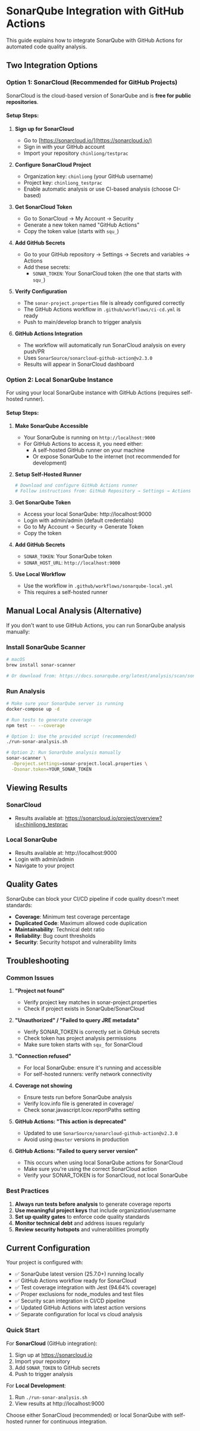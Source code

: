 # SonarQube Integration with GitHub Actions

This guide explains how to integrate SonarQube with GitHub Actions for automated code quality analysis.

## Two Integration Options

### Option 1: SonarCloud (Recommended for GitHub Projects)

SonarCloud is the cloud-based version of SonarQube and is **free for public repositories**.

#### Setup Steps:

1. **Sign up for SonarCloud**
   - Go to [https://sonarcloud.io/](https://sonarcloud.io/)
   - Sign in with your GitHub account
   - Import your repository `chinliong/testprac`

2. **Configure SonarCloud Project**
   - Organization key: `chinliong` (your GitHub username)
   - Project key: `chinliong_testprac`
   - Enable automatic analysis or use CI-based analysis (choose CI-based)

3. **Get SonarCloud Token**
   - Go to SonarCloud → My Account → Security
   - Generate a new token named "GitHub Actions"
   - Copy the token value (starts with `squ_`)

4. **Add GitHub Secrets**
   - Go to your GitHub repository → Settings → Secrets and variables → Actions
   - Add these secrets:
     - `SONAR_TOKEN`: Your SonarCloud token (the one that starts with `squ_`)

5. **Verify Configuration**
   - The `sonar-project.properties` file is already configured correctly
   - The GitHub Actions workflow in `.github/workflows/ci-cd.yml` is ready
   - Push to main/develop branch to trigger analysis

6. **GitHub Actions Integration**
   - The workflow will automatically run SonarCloud analysis on every push/PR
   - Uses `SonarSource/sonarcloud-github-action@v2.3.0`
   - Results will appear in SonarCloud dashboard

### Option 2: Local SonarQube Instance

For using your local SonarQube instance with GitHub Actions (requires self-hosted runner).

#### Setup Steps:

1. **Make SonarQube Accessible**

   - Your SonarQube is running on `http://localhost:9000`
   - For GitHub Actions to access it, you need either:
     - A self-hosted GitHub runner on your machine
     - Or expose SonarQube to the internet (not recommended for development)

2. **Setup Self-Hosted Runner**

   ```bash
   # Download and configure GitHub Actions runner
   # Follow instructions from: GitHub Repository → Settings → Actions → Runners → New self-hosted runner
   ```

3. **Get SonarQube Token**

   - Access your local SonarQube: http://localhost:9000
   - Login with admin/admin (default credentials)
   - Go to My Account → Security → Generate Token
   - Copy the token

4. **Add GitHub Secrets**

   - `SONAR_TOKEN`: Your SonarQube token
   - `SONAR_HOST_URL`: `http://localhost:9000`

5. **Use Local Workflow**
   - Use the workflow in `.github/workflows/sonarqube-local.yml`
   - This requires a self-hosted runner

## Manual Local Analysis (Alternative)

If you don't want to use GitHub Actions, you can run SonarQube analysis manually:

### Install SonarQube Scanner

```bash
# macOS
brew install sonar-scanner

# Or download from: https://docs.sonarqube.org/latest/analysis/scan/sonarscanner/
```

### Run Analysis

```bash
# Make sure your SonarQube server is running
docker-compose up -d

# Run tests to generate coverage
npm test -- --coverage

# Option 1: Use the provided script (recommended)
./run-sonar-analysis.sh

# Option 2: Run SonarQube analysis manually
sonar-scanner \
  -Dproject.settings=sonar-project.local.properties \
  -Dsonar.token=YOUR_SONAR_TOKEN
```

## Viewing Results

### SonarCloud

- Results available at: https://sonarcloud.io/project/overview?id=chinliong_testprac

### Local SonarQube

- Results available at: http://localhost:9000
- Login with admin/admin
- Navigate to your project

## Quality Gates

SonarQube can block your CI/CD pipeline if code quality doesn't meet standards:

- **Coverage**: Minimum test coverage percentage
- **Duplicated Code**: Maximum allowed code duplication
- **Maintainability**: Technical debt ratio
- **Reliability**: Bug count thresholds
- **Security**: Security hotspot and vulnerability limits

## Troubleshooting

### Common Issues

1. **"Project not found"**
   - Verify project key matches in sonar-project.properties
   - Check if project exists in SonarQube/SonarCloud

2. **"Unauthorized" / "Failed to query JRE metadata"**
   - Verify SONAR_TOKEN is correctly set in GitHub secrets
   - Check token has project analysis permissions
   - Make sure token starts with `squ_` for SonarCloud

3. **"Connection refused"**
   - For local SonarQube: ensure it's running and accessible
   - For self-hosted runners: verify network connectivity

4. **Coverage not showing**
   - Ensure tests run before SonarQube analysis
   - Verify lcov.info file is generated in coverage/
   - Check sonar.javascript.lcov.reportPaths setting

5. **GitHub Actions: "This action is deprecated"**
   - Updated to use `SonarSource/sonarcloud-github-action@v2.3.0`
   - Avoid using `@master` versions in production

6. **GitHub Actions: "Failed to query server version"**
   - This occurs when using local SonarQube actions for SonarCloud
   - Make sure you're using the correct SonarCloud action
   - Verify your SONAR_TOKEN is for SonarCloud, not local SonarQube

### Best Practices

1. **Always run tests before analysis** to generate coverage reports
2. **Use meaningful project keys** that include organization/username
3. **Set up quality gates** to enforce code quality standards
4. **Monitor technical debt** and address issues regularly
5. **Review security hotspots** and vulnerabilities promptly

## Current Configuration

Your project is configured with:

- ✅ SonarQube latest version (25.7.0+) running locally
- ✅ GitHub Actions workflow ready for SonarCloud
- ✅ Test coverage integration with Jest (94.64% coverage)
- ✅ Proper exclusions for node_modules and test files
- ✅ Security scan integration in CI/CD pipeline
- ✅ Updated GitHub Actions with latest action versions
- ✅ Separate configuration for local vs cloud analysis

### Quick Start

For **SonarCloud** (GitHub integration):

1. Sign up at https://sonarcloud.io
2. Import your repository
3. Add `SONAR_TOKEN` to GitHub secrets
4. Push to trigger analysis

For **Local Development**:

1. Run `./run-sonar-analysis.sh`
2. View results at http://localhost:9000

Choose either SonarCloud (recommended) or local SonarQube with self-hosted runner for continuous integration.
